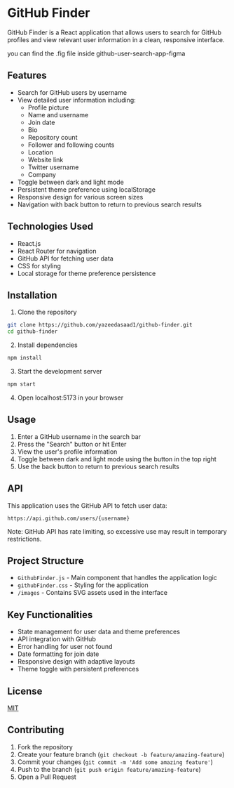 # GitHub Finder

GitHub Finder is a React application that allows users to search for GitHub profiles and view relevant user information in a clean, responsive interface. 

you can find the .fig file inside github-user-search-app-figma 

## Features

- Search for GitHub users by username
- View detailed user information including:
  - Profile picture
  - Name and username
  - Join date
  - Bio
  - Repository count
  - Follower and following counts
  - Location
  - Website link
  - Twitter username
  - Company
- Toggle between dark and light mode
- Persistent theme preference using localStorage
- Responsive design for various screen sizes
- Navigation with back button to return to previous search results

## Technologies Used

- React.js
- React Router for navigation
- GitHub API for fetching user data
- CSS for styling
- Local storage for theme preference persistence

## Installation

1. Clone the repository
```bash
git clone https://github.com/yazeedasaad1/github-finder.git
cd github-finder
```

2. Install dependencies
```bash
npm install
```

3. Start the development server
```bash
npm start
```

4. Open localhost:5173 in your browser

## Usage

1. Enter a GitHub username in the search bar
2. Press the "Search" button or hit Enter
3. View the user's profile information
4. Toggle between dark and light mode using the button in the top right
5. Use the back button to return to previous search results

## API

This application uses the GitHub API to fetch user data:
```
https://api.github.com/users/{username}
```

Note: GitHub API has rate limiting, so excessive use may result in temporary restrictions.

## Project Structure

- `GithubFinder.js` - Main component that handles the application logic
- `githubFinder.css` - Styling for the application
- `/images` - Contains SVG assets used in the interface

## Key Functionalities

- State management for user data and theme preferences
- API integration with GitHub
- Error handling for user not found
- Date formatting for join date
- Responsive design with adaptive layouts
- Theme toggle with persistent preferences

## License

[MIT](LICENSE)

## Contributing

1. Fork the repository
2. Create your feature branch (`git checkout -b feature/amazing-feature`)
3. Commit your changes (`git commit -m 'Add some amazing feature'`)
4. Push to the branch (`git push origin feature/amazing-feature`)
5. Open a Pull Request